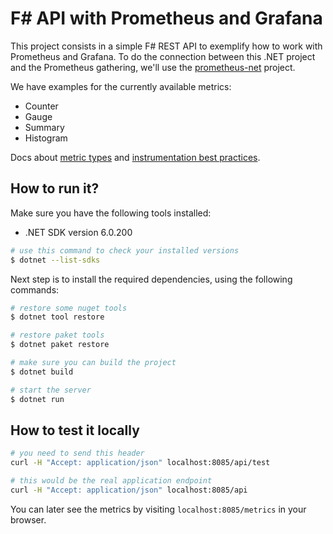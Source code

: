 # F# API with Prometheus and Grafana

This project consists in a simple F# REST API to exemplify how to work with Prometheus and Grafana. To do the connection between this .NET project and the Prometheus gathering, we'll use the [prometheus-net](https://github.com/prometheus-net/prometheus-net) project.

We have examples for the currently available metrics:

* Counter
* Gauge
* Summary 
* Histogram

Docs about [metric types](https://prometheus.io/docs/concepts/metric_types/) and [instrumentation best practices](https://prometheus.io/docs/practices/instrumentation/#counter-vs.-gauge-vs.-summary).

## How to run it?

Make sure you have the following tools installed:

* .NET SDK version 6.0.200

```bash
# use this command to check your installed versions
$ dotnet --list-sdks
```

Next step is to install the required dependencies, using the following commands:

```bash
# restore some nuget tools
$ dotnet tool restore

# restore paket tools
$ dotnet paket restore

# make sure you can build the project
$ dotnet build

# start the server
$ dotnet run
```

## How to test it locally

```bash
# you need to send this header
curl -H "Accept: application/json" localhost:8085/api/test

# this would be the real application endpoint
curl -H "Accept: application/json" localhost:8085/api
```

You can later see the metrics by visiting `localhost:8085/metrics` in your browser.